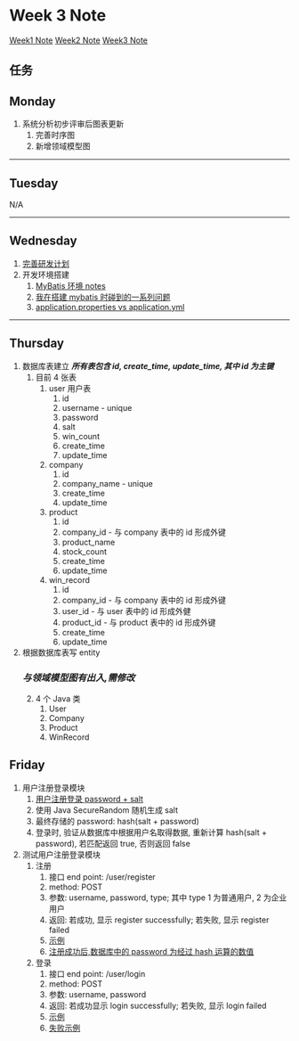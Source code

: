 # Week 3 Note

[Week1 Note](../week1/note.md)
[Week2 Note](../week2/note.md)
[Week3 Note](../week3.note.md)

## 任务

## Monday

1. 系统分析初步评审后图表更新
   1. 完善时序图
   2. 新增领域模型图

---

## Tuesday

N/A

---

## Wednesday

1. [完善研发计划](../week2/摇一摇营销活动研发计划.docx)
2. 开发环境搭建
   1. [MyBatis 环境 notes](https://blog.csdn.net/zhoujiyu123/article/details/79786847)
   2. [我在搭建 mybatis 时碰到的一系列问题](https://blog.csdn.net/sinat_35803474/article/details/82626572)
   3. [application.properties vs application.yml](https://stackoverflow.com/questions/47462950/application-yml-vs-application-properties-for-spring-boot)

---

## Thursday

1. 数据库表建立 **_所有表包含 id, create_time, update_time, 其中 id 为主键_**
   1. 目前 4 张表
      1. user 用户表
         1. id
         2. username - unique
         3. password
         4. salt
         5. win_count
         6. create_time
         7. update_time
      2. company
         1. id
         2. company_name - unique
         3. create_time
         4. update_time
      3. product
         1. id
         2. company_id - 与 company 表中的 id 形成外键
         3. product_name
         4. stock_count
         5. create_time
         6. update_time
      4. win_record
         1. id
         2. company_id - 与 company 表中的 id 形成外键
         3. user_id - 与 user 表中的 id 形成外健
         4. product_id - 与 product 表中的 id 形成外键
         5. create_time
         6. update_time
2. 根据数据库表写 entity
   ### **_与领域模型图有出入,需修改_**
   2. 4 个 Java 类
      1. User
      2. Company
      3. Product
      4. WinRecord

## Friday

1. 用户注册登录模块
   1. [用户注册登录 password + salt](https://www.baeldung.com/java-password-hashing)
   2. 使用 Java SecureRandom 随机生成 salt
   3. 最终存储的 password: hash(salt + password)
   4. 登录时, 验证从数据库中根据用户名取得数据, 重新计算 hash(salt + password), 若匹配返回 true, 否则返回 false
2. 测试用户注册登录模块
   1. 注册
      1. 接口 end point: /user/register
      2. method: POST
      3. 参数: username, password, type; 其中 type 1 为普通用户, 2 为企业用户
      4. 返回: 若成功, 显示 register successfully; 若失败, 显示 register failed
      5. [示例](./img/registerTest.png)
      6. [注册成功后,数据库中的 password 为经过 hash 运算的数值](./img/registerDBExample.png)
   2. 登录
      1. 接口 end point: /user/login
      2. method: POST
      3. 参数: username, password
      4. 返回: 若成功显示 login successfully; 若失败, 显示 login failed
      5. [示例](./img/loginTest.png)
      6. [失败示例](./img/loginTestFailed.png)